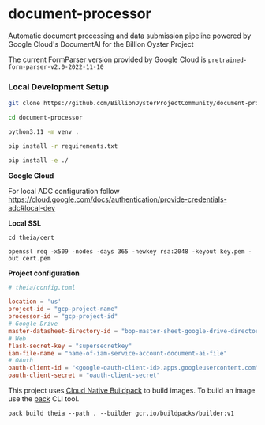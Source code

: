 # document-processor
Automatic document processing and data submission pipeline powered by Google Cloud's DocumentAI for the Billion Oyster Project

The current FormParser version provided by Google Cloud is `pretrained-form-parser-v2.0-2022-11-10`

### Local Development Setup

```bash
git clone https://github.com/BillionOysterProjectCommunity/document-processor.git

cd document-processor

python3.11 -m venv .

pip install -r requirements.txt

pip install -e ./
```

**Google Cloud**

For local ADC configuration follow https://cloud.google.com/docs/authentication/provide-credentials-adc#local-dev

**Local SSL**
```
cd theia/cert

openssl req -x509 -nodes -days 365 -newkey rsa:2048 -keyout key.pem -out cert.pem
```

**Project configuration**

```toml
# theia/config.toml

location = 'us'
project-id = "gcp-project-name"
processor-id = "gcp-project-id"
# Google Drive
master-datasheet-directory-id = "bop-master-sheet-google-drive-directory-id"
# Web
flask-secret-key = "supersecretkey"
iam-file-name = "name-of-iam-service-account-document-ai-file"
# OAuth
oauth-client-id = "<google-oauth-client-id>.apps.googleusercontent.com"
oauth-client-secret = "oauth-client-secret"

```

This project uses <a href="https://buildpacks.io/">Cloud Native Buildpack</a> to build images. To build an image use the <a href="https://github.com/buildpacks/pack">pack</a> CLI tool.
```
pack build theia --path . --builder gcr.io/buildpacks/builder:v1
```